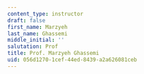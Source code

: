 ```yaml
---
content_type: instructor
draft: false
first_name: Marzyeh
last_name: Ghassemi
middle_initial: ''
salutation: Prof
title: Prof. Marzyeh Ghassemi
uid: 056d1270-1cef-44ed-8439-a2a626081ceb
---
```

